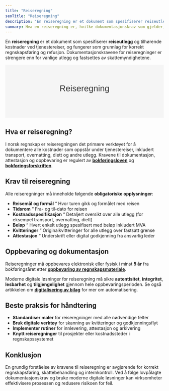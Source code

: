 ```yaml
---
title: "Reiseregning"
seoTitle: "Reiseregning"
description: 'En reiseregning er et dokument som spesifiserer reiseutlegg og tilhørende kostnader ved tjenestereiser, og fungerer som grunnlag for korrekt regnskapsf...'
summary: Hva en reiseregning er, hvilke dokumentasjonskrav som gjelder, og hvordan virksomheter håndterer utlegg ved tjenestereiser.
---
```


En **reiseregning** er et dokument som spesifiserer **reiseutlegg** og tilhørende kostnader ved tjenestereiser, og fungerer som grunnlag for korrekt regnskapsføring og refusjon. Dokumentasjonskravene for reiseregninger er strengere enn for vanlige utlegg og fastsettes av skattemyndighetene.

![Hva er reiseregning?](reiseregning-image.svg)

## Hva er reiseregning?

I norsk regnskap er reiseregningen det primære verktøyet for å dokumentere alle kostnader som oppstår under tjenestereiser, inkludert transport, overnatting, diett og andre utlegg. Kravene til dokumentasjon, attestasjon og oppbevaring er regulert av **[bokføringsloven](/blogs/regnskap/hva-er-bokforingsloven "Hva er Bokføringsloven? Komplett Guide til Norsk Bokføringslovgivning")** og **[bokføringsforskriften](/blogs/regnskap/hva-er-bokforingsforskriften "Hva er Bokføringsforskriften? Komplett Guide til Norske Bokføringskrav og Regler")**.

## Krav til reiseregning

Alle reiseregninger må inneholde følgende **obligatoriske opplysninger**:

* **Reisemål og formål** “ Hvor turen gikk og formålet med reisen
* **Tidsrom** “ Fra- og til-dato for reisen
* **Kostnadsspesifikasjon** “ Detaljert oversikt over alle utlegg (for eksempel transport, overnatting, diett)
* **Beløp** “ Hvert enkelt utlegg spesifisert med beløp inkludert MVA
* **Kvitteringer** “ Originalkvitteringer for alle utlegg over fastsatt grense
* **Attestasjon** “ Underskrift eller digital godkjenning fra ansvarlig leder

## Oppbevaring og dokumentasjon

Reiseregninger må oppbevares elektronisk eller fysisk i minst **5 år** fra bokføringsåret etter **[oppbevaring av regnskapsmateriale](/blogs/regnskap/oppbevaring-av-regnskapsmateriale "Oppbevaring av Regnskapsmateriale - Krav, Frister og Beste Praksis i Norge")**.

Moderne digitale løsninger for reiseregning må sikre **autentisitet**, **integritet**, **lesbarhet** og **tilgjengelighet** gjennom hele oppbevaringsperioden. Se også artikkelen om **[digitalisering av bilag](/blogs/regnskap/api-integrasjon-automatisering-regnskap "API-integrasjon og automatisering i regnskap")** for mer om automatisering.

## Beste praksis for håndtering

* **Standardiser maler** for reiseregninger med alle nødvendige felter
* **Bruk digitale verktøy** for skanning av kvitteringer og godkjenningsflyt
* **Implementer rutiner** for innlevering, attestasjon og arkivering
* **Knytt reiseregninger** til prosjekter eller kostnadssteder i regnskapssystemet

## Konklusjon

En grundig forståelse av kravene til reiseregning er avgjørende for korrekt regnskapsføring, skattebehandling og internkontroll. Ved å følge lovpålagte dokumentasjonskrav og bruke moderne digitale løsninger kan virksomheter effektivisere prosessen og redusere risikoen for feil.










